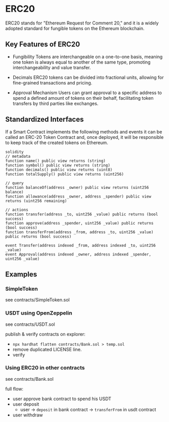 # ERC20
ERC20 stands for "Ethereum Request for Comment 20," and it is a widely adopted standard for fungible tokens on the Ethereum blockchain.

## Key Features of ERC20
- Fungibility
Tokens are interchangeable on a one-to-one basis, meaning one token is always equal to another of the same type, promoting interchangeability and value transfer.

- Decimals
ERC20 tokens can be divided into fractional units, allowing for fine-grained transactions and pricing.

- Approval Mechanism
Users can grant approval to a specific address to spend a defined amount of tokens on their behalf, facilitating token transfers by third parties like exchanges.

## Standardized Interfaces
If a Smart Contract implements the following methods and events it can be called an ERC-20 Token Contract and, once deployed, it will be responsible to keep track of the created tokens on Ethereum.

```
solidity
// metadata
function name() public view returns (string)
function symbol() public view returns (string)
function decimals() public view returns (uint8)
function totalSupply() public view returns (uint256)

// query
function balanceOf(address _owner) public view returns (uint256 balance)
function allowance(address _owner, address _spender) public view returns (uint256 remaining)

// actions
function transfer(address _to, uint256 _value) public returns (bool success)
function approve(address _spender, uint256 _value) public returns (bool success)
function transferFrom(address _from, address _to, uint256 _value) public returns (bool success)

event Transfer(address indexed _from, address indexed _to, uint256 _value)
event Approval(address indexed _owner, address indexed _spender, uint256 _value)
```

## Examples

### SimpleToken
see contracts/SimpleToken.sol

### USDT using OpenZeppelin
see contracts/USDT.sol

publish & verify contracts on explorer:
- ```npx hardhat flatten contracts/Bank.sol > temp.sol```
- remove duplicated LICENSE line.
- verify

### Using ERC20 in other contracts
see contracts/Bank.sol

full flow:
- user approve bank contract to spend his USDT
- user deposit
  - user -> ```deposit``` in bank contract -> ```transferFrom``` in usdt contract
- user withdraw